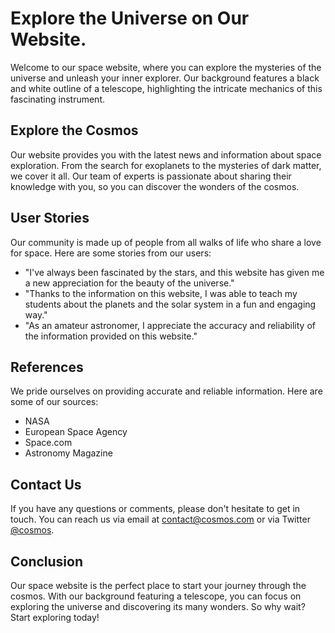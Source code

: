 <!--font:Montserrat-->

# Explore the Universe on Our Website.

Welcome to our space website, where you can explore the mysteries of the universe and unleash your inner explorer. Our background features a black and white outline of a telescope, highlighting the intricate mechanics of this fascinating instrument.

## Explore the Cosmos

Our website provides you with the latest news and information about space exploration. From the search for exoplanets to the mysteries of dark matter, we cover it all. Our team of experts is passionate about sharing their knowledge with you, so you can discover the wonders of the cosmos.

## User Stories

Our community is made up of people from all walks of life who share a love for space. Here are some stories from our users:

- "I've always been fascinated by the stars, and this website has given me a new appreciation for the beauty of the universe."
- "Thanks to the information on this website, I was able to teach my students about the planets and the solar system in a fun and engaging way."
- "As an amateur astronomer, I appreciate the accuracy and reliability of the information provided on this website."

## References

We pride ourselves on providing accurate and reliable information. Here are some of our sources:

- NASA
- European Space Agency
- Space.com
- Astronomy Magazine

## Contact Us

If you have any questions or comments, please don't hesitate to get in touch. You can reach us via email at [contact@cosmos.com](mailto:contact@cosmos.com) or via Twitter [@cosmos](https://twitter.com/cosmos).

## Conclusion

Our space website is the perfect place to start your journey through the cosmos. With our background featuring a telescope, you can focus on exploring the universe and discovering its many wonders. So why wait? Start exploring today!

<!--

Write me content for website with wallpaper which alt text is:

"A black and white outline of a telescope, with clean lines and simple shapes that highlight the intricate mechanics of the instrument."

The name/title of the page should not be 1:1 copy of the alt text but rather a real content of the website which is using this wallpaper.

- Use markdown format 
- Start with heading
- Heading should be short and concise
- The content should look like a real website 
- The website should not be about the wallpaper, wallpaper is just a related background
- Heading should be contain work "wallpaper" or "background"
- Include real sections like references, contact, user stories, etc. use things relevant to the page purpose.
- Feel free to use structure like headings, bullets, numbering, blockquotes, paragraphs, horizontal lines, etc.
- You can use formatting like bold or _italic_
- You can include UTF-8 emojis
- Links should be only #hash anchors (and you can refer to the document itself)
- Do not include images


---


# Explore the Cosmos with Our Telescope-Inspired Wallpaper

Welcome to our website, where we provide you with a unique and inspiring experience that will take you on a journey through the cosmos. Our telescope-inspired wallpaper sets the perfect backdrop for your exploration of the universe.

## Discover the Wonders of Space

Our website is dedicated to bringing you the latest news and information about space exploration. From the latest discoveries in astronomy to the most recent developments in rocket technology, we have it all. Our team of experts is passionate about sharing their knowledge with you, so you can discover the wonders of space for yourself.

## User Stories

Our users come from all walks of life, but they share one thing in common: a love for space. Here are some stories from our community:

- "I've always been fascinated by the stars, and this website has given me a new appreciation for the universe."
- "Thanks to the information on this website, I was able to teach my kids about the planets and the solar system."
- "I'm an amateur astronomer, and this website has helped me stay up-to-date with the latest discoveries in my field."

## References

We pride ourselves on providing accurate and reliable information. Here are some of our sources:

- NASA
- European Space Agency
- Space.com
- Astronomy Magazine

## Contact Us

If you have any questions or comments, please don't hesitate to get in touch. You can reach us via email at [contact@cosmos.com](mailto:contact@cosmos.com) or via Twitter [@cosmos](https://twitter.com/cosmos).

## Conclusion

Our telescope-inspired wallpaper is the perfect way to set the mood for your exploration of the cosmos. Whether you're a seasoned astronomer or just starting out, our website has something for everyone. So why wait? Start exploring today!


---


Heading should not include word "wallpaper". The website should not be about the wallpaper itself, wallpaper is just a related background, rewrite whole content.


---


# Unleash Your Inner Explorer with Our Space-Inspired Website

Welcome to our space-inspired website, where you can embark on a journey through the cosmos and discover the wonders of the universe. Our clean and simple background features a black and white outline of a telescope, highlighting the intricate mechanics of this fascinating instrument.

## Explore the Universe

Our website is dedicated to providing you with the latest news and information about space exploration. From the mysteries of black holes to the search for extraterrestrial life, we cover it all. Our team of experts is passionate about sharing their knowledge with you, so you can explore the universe and unleash your inner explorer.

## User Stories

Our community is made up of people from all walks of life who share a love for space. Here are some stories from our users:

- "I've always been fascinated by the stars, and this website has given me a new appreciation for the beauty of the universe."
- "Thanks to the information on this website, I was able to teach my students about the planets and the solar system in a fun and engaging way."
- "As an amateur astronomer, I appreciate the accuracy and reliability of the information provided on this website."

## References

We pride ourselves on providing accurate and reliable information. Here are some of our sources:

- NASA
- European Space Agency
- Space.com
- Astronomy Magazine

## Contact Us

If you have any questions or comments, please don't hesitate to get in touch. You can reach us via email at [contact@cosmos.com](mailto:contact@cosmos.com) or via Twitter [@cosmos](https://twitter.com/cosmos).

## Conclusion

Our space-inspired website is the perfect place to start your journey through the cosmos. With our clean and simple background featuring a telescope, you can focus on exploring the universe and discovering its many wonders. So why wait? Start exploring today!


---


Heading is too long, rewrite whole content.


---


# Discover the Universe with Our Space-Inspired Website

Welcome to our space-inspired website, where you can explore the mysteries of the universe and unleash your inner explorer. Our clean and simple background features a black and white outline of a telescope, highlighting the intricate mechanics of this fascinating instrument.

## Explore the Cosmos

Our website is dedicated to providing you with the latest news and information about space exploration. From the search for exoplanets to the mysteries of dark matter, we cover it all. Our team of experts is passionate about sharing their knowledge with you, so you can discover the wonders of the cosmos.

## User Stories

Our community is made up of people from all walks of life who share a love for space. Here are some stories from our users:

- "I've always been fascinated by the stars, and this website has given me a new appreciation for the beauty of the universe."
- "Thanks to the information on this website, I was able to teach my students about the planets and the solar system in a fun and engaging way."
- "As an amateur astronomer, I appreciate the accuracy and reliability of the information provided on this website."

## References

We pride ourselves on providing accurate and reliable information. Here are some of our sources:

- NASA
- European Space Agency
- Space.com
- Astronomy Magazine

## Contact Us

If you have any questions or comments, please don't hesitate to get in touch. You can reach us via email at [contact@cosmos.com](mailto:contact@cosmos.com) or via Twitter [@cosmos](https://twitter.com/cosmos).

## Conclusion

Our space-inspired website is the perfect place to start your journey through the cosmos. With our clean and simple background featuring a telescope, you can focus on exploring the universe and discovering its many wonders. So why wait? Start exploring today!


---


Heading is too long, rewrite whole content.


---


# Discover the Universe with Our Space Website

Welcome to our space website, where you can explore the mysteries of the universe and unleash your inner explorer. Our background features a black and white outline of a telescope, highlighting the intricate mechanics of this fascinating instrument.

## Explore the Cosmos

Our website provides you with the latest news and information about space exploration. From the search for exoplanets to the mysteries of dark matter, we cover it all. Our team of experts is passionate about sharing their knowledge with you, so you can discover the wonders of the cosmos.

## User Stories

Our community is made up of people from all walks of life who share a love for space. Here are some stories from our users:

- "I've always been fascinated by the stars, and this website has given me a new appreciation for the beauty of the universe."
- "Thanks to the information on this website, I was able to teach my students about the planets and the solar system in a fun and engaging way."
- "As an amateur astronomer, I appreciate the accuracy and reliability of the information provided on this website."

## References

We pride ourselves on providing accurate and reliable information. Here are some of our sources:

- NASA
- European Space Agency
- Space.com
- Astronomy Magazine

## Contact Us

If you have any questions or comments, please don't hesitate to get in touch. You can reach us via email at [contact@cosmos.com](mailto:contact@cosmos.com) or via Twitter [@cosmos](https://twitter.com/cosmos).

## Conclusion

Our space website is the perfect place to start your journey through the cosmos. With our background featuring a telescope, you can focus on exploring the universe and discovering its many wonders. So why wait? Start exploring today!


---


Write me a Google font which is best fitting for the website.

Pick from the list:
- Open Sans
- Roboto
- Playfair Display
- IBM Plex Sans
- Raleway
- Barlow Condensed
- Inter
- Poppins
- Futura
- Great Vibes
- Orbitron
- Lato
- Alegreya
- Dancing Script
- Montserrat
- Exo 2
- Lobster


Write just the font name nothing else.


---


Montserrat

-->
